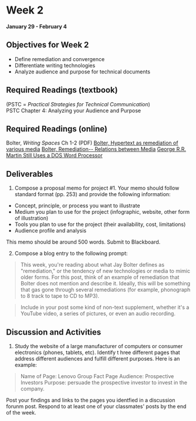 # Week 2  
**January 29 - February 4**  

## Objectives for Week 2
* Define remediation and convergence 
* Differentiate writing technologies
* Analyze audience and purpose for technical documents 

## Required Readings (textbook)
(PSTC = *Practical Strategies for Technical Communication*)  
PSTC Chapter 4: Analyzing your Audience and Purpose

## Required Readings (online)
Bolter, *Writing Spaces* Ch 1-2 (PDF) 
[Bolter, Hypertext as remediation of various media](http://vimeo.com/28190575) 
[Bolter, Remediation-- Relations between Media](http://vimeo.com/28190395) 
[George R.R. Martin Still Uses a DOS Word Processor](https://www.youtube.com/watch?v=X5REM-3nWHg) 

## Deliverables 
1. Compose a proposal memo for project #1. Your memo should follow standard format (pp. 253) and provide the following information: 

* Concept, principle, or process you want to illustrate
* Medium you plan to use for the project (infographic, website, other form of illustration)
* Tools you plan to use for the project (their availability, cost, limitations) 
* Audience profile and analysis 

This memo should be around 500 words. Submit to Blackboard. 

2. Compose a blog entry to the following prompt: 

> This week, you're reading about what Jay Bolter defines as "remediation," or the tendency of new technologies or media to mimic older forms. For this post, think of an example of remediation that Bolter does not mention and describe it. Ideally, this will be something that gas gone through several remediations (for example, phonograph to 8 track to tape to CD to MP3).

> Include in your post some kind of non-text supplement, whether it's a YouTube video, a series of pictures, or even an audio recording. 


## Discussion and Activities 
1. Study the website of a large manufacturer of computers or consumer electronics (phones, tablets, etc). Identify t hree different pages that address different audiences and fulfill different purposes. Here is an example:

> Name of Page: Lenovo Group Fact Page 
Audience: Prospective Investors 
Purpose: persuade the prospective investor to invest in the company. 

Post your findings and links to the pages you identfied in a discussion forunm post. Respond to at least one of your classmates' posts by the end of the week. 